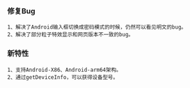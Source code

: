 
### 修复Bug  

	1、解决了Android输入框切换成密码模式的时候，仍然可以看见明文的bug。
	2、解决了部分粒子特效显示和网页版本不一致的bug。

### 新特性

	1、支持Android-X86、Android-arm64架构。
	2、通过getDeviceInfo，可以获得设备型号。
